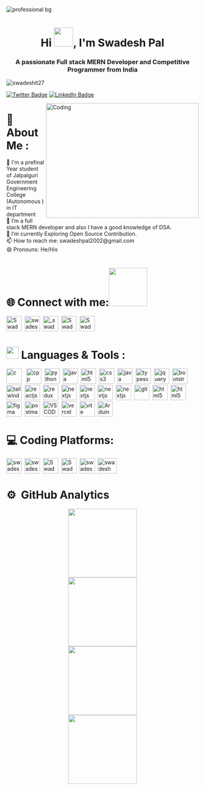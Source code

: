 ![professional bg](https://github.com/Swadeshit27/Swadeshit27/assets/97722877/ba3e4e59-9675-4eb0-8263-a835d09c396f)

<h1 align="center">Hi <img src = "https://raw.githubusercontent.com/MartinHeinz/MartinHeinz/master/wave.gif" width = 50px>, I'm Swadesh Pal </h1> 
</div>
<h3 align="center">A passionate Full stack MERN Developer and Competitive Programmer from India</h3>

<p align="left"> <img src="https://komarev.com/ghpvc/?username=swadeshit27&label=Profile%20views&color=0e75b6&style=flat" alt="swadeshit27" /></p>

[![Twitter Badge](https://img.shields.io/badge/Twitter-Profile-informational?style=flat&logo=Twitter&logoColor=white&color=0D76A8)](https://twitter.com/Swadesh_Pal27)
[![LinkedIn Badge](https://img.shields.io/badge/LinkedIn-Profile-informational?style=flat&logo=linkedin&logoColor=white&color=0D76A8)](https://www.linkedin.com/in/swadesh-pal/)
<p>
<img align="right"  alt="Coding" width="400" height="300" src="https://kamsoft.co/assets/images/design-uiux-services.gif"/>
<h1 align="left">💫 About Me :</h1>
🏫 I'm a prefinal Year student of Jalpaiguri Government Engineering College (Autonomous ) in IT department <br>
🔭 I’m a full stack MERN developer and also I have a good knowledge of DSA. <br>
🌱 I’m currently Exploring Open Source Contribution.<br>
📫 How to reach me: swadeshpal2002@gmail.com <br>
😄 Pronouns: He/His<br>
</p>


# 🌐 Connect with me:<img src='https://raw.githubusercontent.com/ShahriarShafin/ShahriarShafin/main/Assets/handshake.gif' width="100px">

<p align="left">
<a href="https://twitter.com/Swadesh_Pal27" target="blank"><img align="center" src="https://skillicons.dev/icons?i=twitter" alt="Swadesh_Pal27" height="40" width="40" /></a>&nbsp
<a href="https://www.linkedin.com/in/swadesh-pal/" target="blank"><img align="center" src="https://skillicons.dev/icons?i=linkedin" alt="swadesh-pal-204036228" height="40" width="40" /></a>&nbsp
<a href="https://www.instagram.com/_swadesh_pal/" target="blank"><img align="center" src="https://skillicons.dev/icons?i=instagram" alt="_swadesh_pal" height="40" width="40" /></a>&nbsp
<a href="https://www.facebook.com/profile.php?id=100073559185519" target="blank"><img align="center" src="https://upload.wikimedia.org/wikipedia/commons/thumb/1/1b/Facebook_icon.svg/2048px-Facebook_icon.svg.png" alt="Swadesh Pal" height="40" width="40" /></a>&nbsp
<a href="https://discord.gg/Swadesh Pal#1603" target="blank"><img align="center" src="https://skillicons.dev/icons?i=discord" alt="Swadesh Pal#1603" height="40" width="40" /></a>
</p>


# <img src = "https://media2.giphy.com/media/QssGEmpkyEOhBCb7e1/giphy.gif?cid=ecf05e47a0n3gi1bfqntqmob8g9aid1oyj2wr3ds3mg700bl&rid=giphy.gif" width = 32px> Languages  & Tools :
<p align="left"> 
<img src="https://skillicons.dev/icons?i=c" alt="c" width="40" /> &nbsp
<img src="https://skillicons.dev/icons?i=cpp" alt="cpp" width="40" />&nbsp 
<img src="https://skillicons.dev/icons?i=py" alt="python" width="40" />&nbsp
<img src="https://skillicons.dev/icons?i=java" alt="java" width="40" />&nbsp
<img src="https://skillicons.dev/icons?i=html" alt="html5" width="40" />&nbsp
<img src="https://skillicons.dev/icons?i=css" alt="css3" width="40"/>&nbsp 
<img src="https://skillicons.dev/icons?i=js" alt="java script" width="40" />&nbsp
<img src="https://skillicons.dev/icons?i=ts" alt="typescript" width="40" />&nbsp
<img src="https://skillicons.dev/icons?i=jquery" alt="jquery" width="40" />&nbsp
<img src="https://skillicons.dev/icons?i=bootstrap" alt="bootstrap" width="40" />&nbsp
<img src="https://skillicons.dev/icons?i=tailwind" alt="tailwind" width="40" />&nbsp
<img src="https://skillicons.dev/icons?i=react" alt="reactjs" width="40" />&nbsp
<img src="https://skillicons.dev/icons?i=redux" alt="redux" width="40" />&nbsp
<img src="https://skillicons.dev/icons?i=nextjs" alt="nextjs" width="40" />&nbsp
<img src="https://skillicons.dev/icons?i=nodejs" alt="nextjs" width="40" />&nbsp
<img src="https://skillicons.dev/icons?i=express" alt="nextjs" width="40" />&nbsp
<img src="https://skillicons.dev/icons?i=mongodb" alt="nextjs" width="40" />&nbsp
<img src="https://skillicons.dev/icons?i=git" alt="git" width="40" />&nbsp
<img src="https://skillicons.dev/icons?i=github" alt="html5" width="40" />&nbsp
<img src="https://skillicons.dev/icons?i=gcp" alt="html5" width="40" />&nbsp
<img src="https://skillicons.dev/icons?i=figma" alt="figma" width="40" />&nbsp
<img src="https://skillicons.dev/icons?i=postman" alt="postman" width="40" />&nbsp
<img src="https://skillicons.dev/icons?i=vscode" alt="VS CODE" width="40" />&nbsp
<img src="https://skillicons.dev/icons?i=vercel" alt="vercel" width="40" />&nbsp
<img src="https://skillicons.dev/icons?i=vite" alt="vite" width="40" />&nbsp
<img src="https://skillicons.dev/icons?i=arduino" alt="Arduino" width="40" />&nbsp
</p>

# 💻 Coding Platforms:
<p align="left">
<a href="https://www.codechef.com/users/swadesh27" target="blank"><img align="center" src="https://i.pinimg.com/originals/c5/d9/fc/c5d9fc1e18bcf039f464c2ab6cfb3eb6.jpg" alt="swadesh27" height="40" width="40" /></a>&nbsp
<a href="https://www.hackerrank.com/swadeshpal2002" target="blank"><img align="center" src="https://w7.pngwing.com/pngs/118/895/png-transparent-hackerrank-logos-and-brands-line-filled-icon-thumbnail.png" alt="swadeshpal2002" height="40" width="40" /></a>&nbsp
<a href="https://codeforces.com/profile/Swadesh27" target="blank"><img align="center" src="https://raw.githubusercontent.com/rahuldkjain/github-profile-readme-generator/master/src/images/icons/Social/codeforces.svg" alt="Swadesh27" height="40" width="40" /></a>&nbsp
<a href="https://leetcode.com/Swadeshpal27/" target="blank"><img align="center" src="https://raw.githubusercontent.com/rahuldkjain/github-profile-readme-generator/master/src/images/icons/Social/leet-code.svg" alt="Swadeshpal27" height="40" width="40" /></a>&nbsp
<a href="https://auth.geeksforgeeks.org/user/swadesh27/" target="blank"><img align="center" src="https://raw.githubusercontent.com/rahuldkjain/github-profile-readme-generator/master/src/images/icons/Social/geeks-for-geeks.svg" alt="swadesh27" height="40" width="40" /></a>&nbsp
<a href="https://www.codingninjas.com/codestudio/profile/24dccb74-2d28-47e8-81f8-d15a7019b675" target="blank"><img align="center" src="https://encrypted-tbn0.gstatic.com/images?q=tbn:ANd9GcRgc1xfS5LK7FayIDccjkLFNYUrvJJMAj4DVZzEzybMqVcjz8M3LRCLG-61f-c08icMLd0&usqp=CAU" alt="swadesh" height="40" width="50" /></a>
</p>

# ⚙️ &nbsp;GitHub Analytics
<p align="center">
<a href="https://github.com/Swadeshit27">
<img height="180em" src="https://github-readme-stats-eight-theta.vercel.app/api/top-langs/?username=Swadeshit27&layout=compact&langs_count=8&theme=algolia"/>  <br>
<img height="180em" src="https://github-readme-streak-stats.herokuapp.com/?user=Swadeshit27&theme=react" />
  <br>
  <img height="180em" src="https://github-readme-stats-eight-theta.vercel.app/api?username=Swadeshit27&show_icons=true&theme=algolia&include_all_commits=true&count_private=true"/>  <br>
 <img align="center"  height="180em" src="https://github-profile-trophy.vercel.app/?username=Swadeshit27&theme=onedark&column=8&margin-w=5&margin-h=5"/>
</a>
</p>
